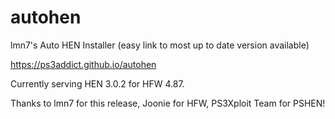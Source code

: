 # autohen
lmn7's Auto HEN Installer (easy link to most up to date version available)

https://ps3addict.github.io/autohen

Currently serving HEN 3.0.2 for HFW 4.87.

Thanks to lmn7 for this release, Joonie for HFW, PS3Xploit Team for PSHEN!
